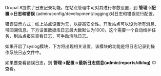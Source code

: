 Drupal 8提供了日志记录功能，在站点管理中可对其进行参数设置，到 **管理->配置->日志和错误** (admin/config/development/logging)对日志和错误进行配置。

错误显示方式：线上站点设置为无，以提高安全性。开发站点可以设为所有消息、带回溯信息。下方设置数据库日志最大数默认为1000，这个需要一个自动维护任务，到站点报告查看日志，可手动清除日志。

如果开启了syslog模块，下方将出现相关设置，该模块的功能是将日志记录到操作系统日志文件中。

如果要查看错误日志，到 **管理->配置->最新日志信息(admin/reports/dblog)** 中查看。